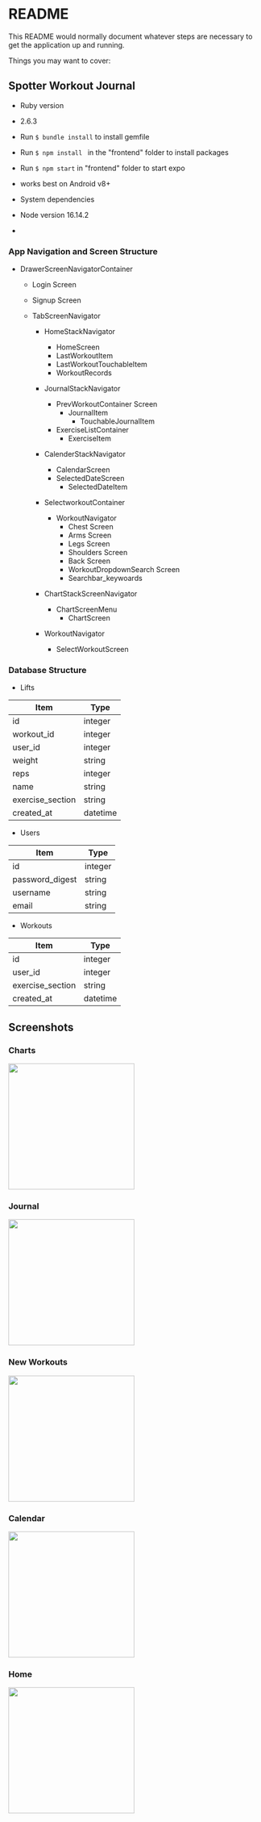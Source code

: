 # README

This README would normally document whatever steps are necessary to get the
application up and running.

Things you may want to cover:

## Spotter Workout Journal ##


* Ruby version
* 2.6.3
* Run `$ bundle install` to install gemfile
* Run `$ npm install ` in the "frontend" folder to install packages
* Run `$ npm start` in "frontend" folder to start expo
* works best on Android v8+

* System dependencies
*   Node version 16.14.2
*   

### App Navigation and Screen Structure ###


* DrawerScreenNavigatorContainer
  * Login Screen
  * Signup Screen
 
  * TabScreenNavigator
    * HomeStackNavigator
      * HomeScreen
      * LastWorkoutItem
      * LastWorkoutTouchableItem
      * WorkoutRecords
      
    * JournalStackNavigator
      * PrevWorkoutContainer Screen
        * JournalItem
          * TouchableJournalItem 
      * ExerciseListContainer
        * ExerciseItem
    
    * CalenderStackNavigator
       * CalendarScreen
       * SelectedDateScreen
         * SelectedDateItem
    
    * SelectworkoutContainer
      * WorkoutNavigator
        * Chest Screen
        * Arms Screen
        * Legs Screen
        * Shoulders Screen
        * Back Screen
        * WorkoutDropdownSearch Screen
        * Searchbar_keywoards
    * ChartStackScreenNavigator
      * ChartScreenMenu
        * ChartScreen
      
    * WorkoutNavigator
      * SelectWorkoutScreen
 
 ### Database Structure ###
 * Lifts
 
 Item           |     Type
 -------------- | ----------
 id             | integer
 workout_id     | integer
 user_id        | integer 
 weight         | string
 reps           | integer
 name           | string
 exercise_section | string
 created_at     | datetime
 
 * Users
 
  Item           |     Type
 -------------- | ----------
 id             | integer
 password_digest | string 
 username       | string 
 email          | string 

* Workouts 

 Item           |     Type
 -------------- | ----------
 id             | integer 
 user_id        | integer 
 exercise_section | string 
 created_at     | datetime 
 
 ## Screenshots ##
 
 ### Charts ###
<img src="https://user-images.githubusercontent.com/29931785/166310175-121d60d8-1213-48e9-85b7-bb0b766de85c.png" width="250">

### Journal ###
<img src="https://user-images.githubusercontent.com/29931785/166314162-bc722d46-d5bc-4c1d-ae75-5e703acac99e.png" width="250">

### New Workouts ###
<img src="https://user-images.githubusercontent.com/29931785/166315771-e15a0c6b-5464-4725-a772-f5e6e0f531ab.png" width="250">

### Calendar ###
<img src="https://user-images.githubusercontent.com/29931785/166316469-9bc76b08-36a7-493f-b6db-3ef74adf8ce9.png" width="250">

### Home ###
<img src="https://user-images.githubusercontent.com/29931785/166316534-e9038ecf-f1f2-4343-8750-1d168f048ed6.png" width="250">





